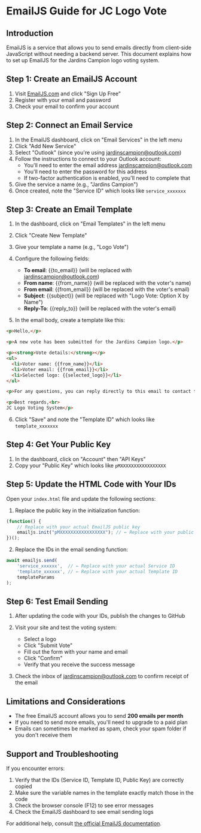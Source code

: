 # EmailJS Guide for JC Logo Vote

## Introduction

EmailJS is a service that allows you to send emails directly from client-side JavaScript without needing a backend server. This document explains how to set up EmailJS for the Jardins Campion logo voting system.

## Step 1: Create an EmailJS Account

1. Visit [EmailJS.com](https://www.emailjs.com/) and click "Sign Up Free"
2. Register with your email and password
3. Check your email to confirm your account

## Step 2: Connect an Email Service

1. In the EmailJS dashboard, click on "Email Services" in the left menu
2. Click "Add New Service"
3. Select "Outlook" (since you're using jardinscampion@outlook.com)
4. Follow the instructions to connect to your Outlook account:
   - You'll need to enter the email address jardinscampion@outlook.com
   - You'll need to enter the password for this address
   - If two-factor authentication is enabled, you'll need to complete that
5. Give the service a name (e.g., "Jardins Campion")
6. Once created, note the "Service ID" which looks like `service_xxxxxxx`

## Step 3: Create an Email Template

1. In the dashboard, click on "Email Templates" in the left menu
2. Click "Create New Template"
3. Give your template a name (e.g., "Logo Vote")
4. Configure the following fields:
   - **To email**: {{to_email}} (will be replaced with jardinscampion@outlook.com)
   - **From name**: {{from_name}} (will be replaced with the voter's name)
   - **From email**: {{from_email}} (will be replaced with the voter's email)
   - **Subject**: {{subject}} (will be replaced with "Logo Vote: Option X by Name")
   - **Reply-To**: {{reply_to}} (will be replaced with the voter's email)

5. In the email body, create a template like this:

```html
<p>Hello,</p>

<p>A new vote has been submitted for the Jardins Campion logo.</p>

<p><strong>Vote details:</strong></p>
<ul>
  <li>Voter name: {{from_name}}</li>
  <li>Voter email: {{from_email}}</li>
  <li>Selected logo: {{selected_logo}}</li>
</ul>

<p>For any questions, you can reply directly to this email to contact the voter.</p>

<p>Best regards,<br>
JC Logo Voting System</p>
```

6. Click "Save" and note the "Template ID" which looks like `template_xxxxxxx`

## Step 4: Get Your Public Key

1. In the dashboard, click on "Account" then "API Keys"
2. Copy your "Public Key" which looks like `pMXXXXXXXXXXXXXXXXX`

## Step 5: Update the HTML Code with Your IDs

Open your `index.html` file and update the following sections:

1. Replace the public key in the initialization function:
```javascript
(function() {
    // Replace with your actual EmailJS public key
    emailjs.init("pMXXXXXXXXXXXXXXXXX"); // ← Replace with your public key
})();
```

2. Replace the IDs in the email sending function:
```javascript
await emailjs.send(
    'service_xxxxxx',  // ← Replace with your actual Service ID
    'template_xxxxxx', // ← Replace with your actual Template ID
    templateParams
);
```

## Step 6: Test Email Sending

1. After updating the code with your IDs, publish the changes to GitHub
2. Visit your site and test the voting system:
   - Select a logo
   - Click "Submit Vote"
   - Fill out the form with your name and email
   - Click "Confirm"
   - Verify that you receive the success message

3. Check the inbox of jardinscampion@outlook.com to confirm receipt of the email

## Limitations and Considerations

- The free EmailJS account allows you to send **200 emails per month**
- If you need to send more emails, you'll need to upgrade to a paid plan
- Emails can sometimes be marked as spam, check your spam folder if you don't receive them

## Support and Troubleshooting

If you encounter errors:

1. Verify that the IDs (Service ID, Template ID, Public Key) are correctly copied
2. Make sure the variable names in the template exactly match those in the code
3. Check the browser console (F12) to see error messages
4. Check the EmailJS dashboard to see email sending logs

For additional help, consult [the official EmailJS documentation](https://www.emailjs.com/docs/). 
